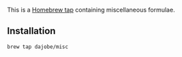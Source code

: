 This is a [Homebrew tap](https://github.com/mxcl/homebrew/wiki/Interesting-Taps-&-Branches) containing miscellaneous formulae.

## Installation

`brew tap dajobe/misc`
